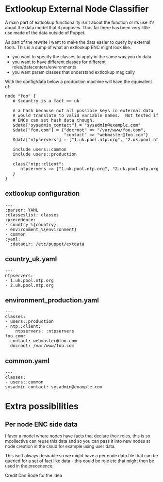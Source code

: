 Extlookup External Node Classifier
==================================

A main part of extlookup functionality isn't
about the function or its use it's about the data
model that it proposes.  Thus far there has been very
little use made of the data outside of Puppet.

As part of the rewrite I want to make the data easier
to query by external tools.  This is a dump of what an
extlookup ENC might look like.

  * you want to specify the classes to apply in the same way you do data
  * you want to have different classes for different roles/datacenters/environments
  * you want param classes that understand extlookup magically

With the config/data below a production machine will have the equivalent of:

<pre>
node "foo" {
   # $country is a fact == uk

   # a hash because not all possible keys in external data
   # would translate to valid variable names.  Not tested if
   # ENCs can set hash data though.
   $data["sysadmin_contact"] = "sysadmin@example.com"
   $data["foo.com"] = {"docroot" => "/var/www/foo.com",
                       "contact" => "webmaster@foo.com"}
   $data["ntpservers"] = ["1.uk.pool.ntp.org", "2.uk.pool.ntp.org"]

   include users::common
   include users::production

   class{"ntp::client":
      ntpservers => ["1.uk.pool.ntp.org", "2.uk.pool.ntp.org"]
   }
}
</pre>

extlookup configuration
-----------------------

<pre>
---
:parser: YAML
:classeslist: classes
:precedence:
- country_%{country}
- environment_%{environment}
- common
:yaml:
  :datadir: /etc/puppet/extdata
</pre>

country_uk.yaml
---------------

<pre>
---
ntpservers:
- 1.uk.pool.ntp.org
- 2.uk.pool.ntp.org
</pre>

environment_production.yaml
---------------------------

<pre>
---
classes:
- users::production
- ntp::client:
    ntpservers: :ntpservers
foo.com:
  contact: webmaster@foo.com
  docroot: /var/www/foo.com
</pre>

common.yaml
-----------

<pre>
---
classes:
- users::common
sysadmin_contact: sysadmin@example.com
</pre>


Extra possibilities
===================

Per node ENC side data
----------------------
I favor a model where nodes have facts that declare their roles,
this is so mcollective can reuse this data and so you can pass it
into new nodes at node creation in the cloud for example using
user data.

This isn't always desirable so we might have a per node data file
that can be queried for a set of fact like data - this could be
role etc that might then be used in the precedence.

Credit Dan Bode for the idea
